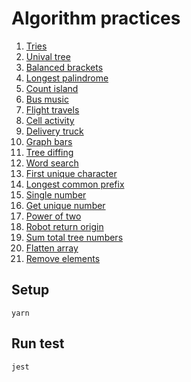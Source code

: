# Algorithm practices

1. [Tries](/tries/index.test.js)
1. [Unival tree](/unival-tree/index.test.js)
1. [Balanced brackets](/balanced-brackets/index.test.js)
1. [Longest palindrome](/longest-palindrome/index.test.js)
1. [Count island](/count-island/index.test.js)
1. [Bus music](/bus-music/index.test.js)
1. [Flight travels](/flight-travels/index.test.js)
1. [Cell activity](/cell-activity/index.test.js)
1. [Delivery truck](/delivery-truck/index.test.js)
1. [Graph bars](/graph-bars/index.test.js)
1. [Tree diffing](/react-dom-simulation/ReactDOM.test.js)
1. [Word search](/word-search/index.test.js)
1. [First unique character](/first-unique-character/index.test.js)
1. [Longest common prefix](/longest-common-prefix/index.test.js)
1. [Single number](/single-number/index.test.js)
1. [Get unique number](/single-number/index.test.js)
1. [Power of two](/power-of-two/index.test.js)
1. [Robot return origin](/robot-return-origin/index.test.js)
1. [Sum total tree numbers](/tree-sum-numbers/index.test.js)
1. [Flatten array](/flatten-array/index.test.js)
1. [Remove elements](/remove-elements/index.test.js)

## Setup
```
yarn
```

## Run test
```
jest
```
